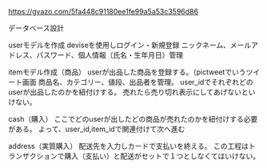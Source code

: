 https://gyazo.com/5fa448c91180ee1fe99a5a53c3596d86

データベース設計

userモデルを作成
deviseを使用しログイン・新規登録
ニックネーム、メールアドレス、パスワード、個人情報（氏名・生年月日）管理

itemモデル作成（商品）
userが出品した商品を登録する。（pictweetでいうツイート画面
商品名、カテゴリー、値段、出品者を管理。
user_idでそれぞれどのuserが出品したのかを紐付けする。
売れたら売り切れ表示にしてあげないといけない。
 
cash（購入）
ここでどのuserが出したどの商品が売れたのかを紐付けする必要がある。
よって、user_id,item_idで関連付けて次へ進む

address（実質購入）
配送先を入力しカードで支払いを終える。
この工程はトランザクションで購入（支払い）と配送がセットで１つとしなくてはいけない。
